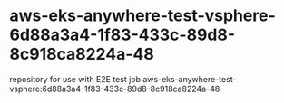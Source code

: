 # aws-eks-anywhere-test-vsphere-6d88a3a4-1f83-433c-89d8-8c918ca8224a-48
repository for use with E2E test job aws-eks-anywhere-test-vsphere:6d88a3a4-1f83-433c-89d8-8c918ca8224a-48
